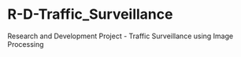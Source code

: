 # R-D-Traffic_Surveillance
Research and Development Project - Traffic Surveillance using Image Processing
